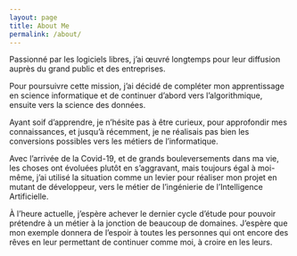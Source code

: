 ```yaml
---
layout: page
title: About Me
permalink: /about/
---
```


Passionné par les logiciels libres, j’ai œuvré longtemps pour leur diffusion auprès du grand public et des entreprises.

Pour poursuivre cette mission, j’ai décidé de compléter mon apprentissage en science informatique et de continuer d’abord vers l’algorithmique, ensuite vers la science des données.

Ayant soif d’apprendre, je n’hésite pas à être curieux, pour approfondir mes connaissances, et jusqu’à récemment, je ne réalisais pas bien les conversions possibles vers les métiers de l’informatique.

Avec l’arrivée de la Covid-19, et de grands bouleversements dans ma vie, les choses ont évoluées plutôt en s’aggravant, mais toujours égal à moi-même, j’ai utilisé la situation comme un levier pour réaliser mon projet en mutant de développeur, vers le métier de l’ingénierie de l’Intelligence Artificielle.

À l’heure actuelle, j’espère achever le dernier cycle d’étude pour pouvoir prétendre à un métier à la jonction de beaucoup de domaines. J’espère que mon exemple donnera de l’espoir à toutes les personnes qui ont encore des rêves en leur permettant de continuer comme moi, à croire en les leurs.	

